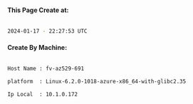 
   
#### This Page Create at:

```bash

2024-01-17 - 22:27:53 UTC

```

#### Create By Machine:

```bash

Host Name : fv-az529-691

platform  : Linux-6.2.0-1018-azure-x86_64-with-glibc2.35

Ip Local  : 10.1.0.172

```

